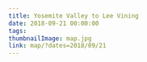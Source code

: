 ```yaml
---
title: Yosemite Valley to Lee Vining
date: 2018-09-21 00:00:00
tags:
thumbnailImage: map.jpg
link: map/?dates=2018/09/21
---
```

<!-- excerpt -->
